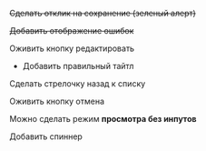 ~~Сделать отклик на сохранение (зеленый алерт)~~

~~Добавить отображение ошибок~~

Оживить кнопку редактировать
- Добавить правильный тайтл 

Сделать стрелочку назад к списку

Оживить кнопку отмена

Можно сделать режим **просмотра без инпутов**

Добавить спиннер


